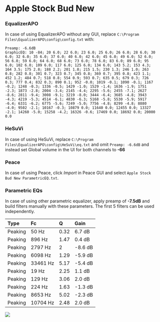 # Apple Stock Bud New

### EqualizerAPO
In case of using EqualizerAPO without any GUI, replace `C:\Program Files\EqualizerAPO\config\config.txt`
with:
```
Preamp: -6.6dB
GraphicEQ: 10 -84; 20 6.0; 22 6.0; 23 6.0; 25 6.0; 26 6.0; 28 6.0; 30 6.0; 32 6.0; 35 6.0; 37 6.0; 40 6.0; 42 6.0; 45 6.0; 49 6.0; 52 6.0; 56 6.0; 59 6.0; 64 6.0; 68 6.0; 73 6.0; 78 6.0; 83 6.0; 89 6.0; 95 6.0; 102 6.0; 109 6.0; 117 6.0; 125 6.0; 134 6.0; 143 5.2; 153 4.3; 164 3.5; 175 2.8; 188 2.2; 201 1.8; 215 1.5; 230 1.3; 246 1.0; 263 0.8; 282 0.8; 301 0.7; 323 0.7; 345 0.8; 369 0.7; 395 0.8; 423 1.1; 452 1.2; 484 0.7; 518 0.8; 554 0.9; 593 0.7; 635 0.5; 679 0.3; 726 0.3; 777 0.4; 832 0.3; 890 0.1; 952 -0.0; 1019 -0.1; 1090 -0.1; 1167 -0.2; 1248 -0.3; 1336 -0.5; 1429 -1.0; 1529 -1.4; 1636 -1.9; 1751 -2.3; 1873 -2.8; 2004 -3.4; 2145 -4.4; 2295 -5.6; 2455 -7.1; 2627 -8.6; 2811 -9.4; 3008 -9.1; 3219 -8.0; 3444 -6.4; 3685 -4.8; 3943 -4.3; 4219 -5.3; 4514 -6.1; 4830 -6.3; 5168 -5.8; 5530 -5.9; 5917 -6.4; 6331 -6.2; 6775 -5.6; 7249 -5.0; 7756 -4.8; 8299 -4.8; 8880 -4.0; 9502 -2.1; 10167 -0.3; 10879 0.0; 11640 0.0; 12455 0.0; 13327 -2.1; 14260 -5.0; 15258 -4.2; 16326 -0.6; 17469 0.0; 18692 0.0; 20000 0.0
```

### HeSuVi
In case of using HeSuVi, replace `C:\Program Files\EqualizerAPO\config\HeSuVi\eq.txt` and omit `Preamp:
-6.6dB` and instead set Global volume in the UI for both channels to **-66**

### Peace
In case of using Peace, click *Import* in Peace GUI and select `Apple Stock Bud New ParametricEQ.txt`.

### Parametric EQs
In case of using other parametric equalizer, apply preamp of **-7.5dB** and build filters manually with
these parameters. The first 5 filters can be used independently.

| Type    | Fc       |    Q | Gain    |
|:--------|:---------|:-----|:--------|
| Peaking | 50 Hz    | 0.32 | 6.7 dB  |
| Peaking | 896 Hz   | 1.47 | 0.4 dB  |
| Peaking | 2797 Hz  | 2    | -8.6 dB |
| Peaking | 6098 Hz  | 1.29 | -5.9 dB |
| Peaking | 33461 Hz | 5.17 | -5.4 dB |
| Peaking | 19 Hz    | 2.25 | 1.1 dB  |
| Peaking | 129 Hz   | 3.06 | 2.0 dB  |
| Peaking | 224 Hz   | 1.63 | -1.3 dB |
| Peaking | 8653 Hz  | 5.02 | -2.3 dB |
| Peaking | 10704 Hz | 2.48 | 2.0 dB  |

![](https://raw.githubusercontent.com/jaakkopasanen/AutoEq/master/results/headphonecom/sbaf-serious/Apple%20Stock%20Bud%20New/Apple%20Stock%20Bud%20New.png)
